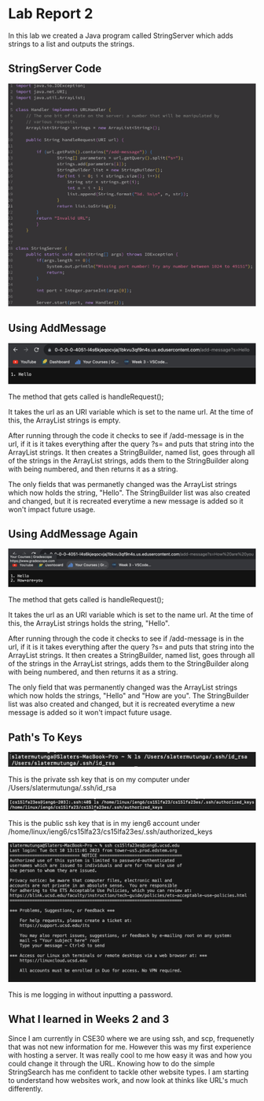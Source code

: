 # Lab Report 2

In this lab we created a Java program called StringServer which adds strings to a list and outputs the strings.

## StringServer Code

![Image](StringServer.png)

## Using AddMessage 

![Image](AddMessage1.png)

The method that gets called is handleRequest(); 

It takes the url as an URI variable which is set to the name url. At the time of this, the ArrayList strings is empty.

After running through the code it checks to see if /add-message is in the url, if it is it takes everything after the query ?s= and puts that string into the ArrayList strings. It then creates a StringBuilder, named list, goes through all of the strings in the ArrayList strings, adds them to the StringBuilder along with being numbered, and then returns it as a string.

The only fields that was permanetly changed was the ArrayList strings which now holds the string, "Hello". The StringBuilder list was also created and changed, but it is recreated everytime a new message is added so it won't impact future usage. 

## Using AddMessage Again

![Image](AddMessage2.png)

The method that gets called is handleRequest(); 

It takes the url as an URI variable which is set to the name url. At the time of this, the ArrayList strings holds the string, "Hello".

After running through the code it checks to see if /add-message is in the url, if it is it takes everything after the query ?s= and puts that string into the ArrayList strings. It then creates a StringBuilder, named list, goes through all of the strings in the ArrayList strings, adds them to the StringBuilder along with being numbered, and then returns it as a string.

The only field that was permanently changed was the ArrayList strings which now holds the strings, "Hello" and "How are you". The StringBuilder list was also created and changed, but it is recreated everytime a new message is added so it won't impact future usage. 

## Path's To Keys

![Image](PrivateKey1.png)

This is the private ssh key that is on my computer under /Users/slatermutunga/.ssh/id_rsa

![Image](PublicKey1.png)

This is the public ssh key that is in my ieng6 account under /home/linux/ieng6/cs15lfa23/cs15lfa23es/.ssh/authorized_keys

![Image](LogIn.png)

This is me logging in without inputting a password.

## What I learned in Weeks 2 and 3

Since I am currently in CSE30 where we are using ssh, and scp, frequenetly that was not new information for me. However this was my first experience with hosting a server. It was really cool to me how easy it was and how you could change it through the URL. Knowing how to do the simple StringSearch has me confident to tackle other website types. I am starting to understand how websites work, and now look at thinks like URL's much differently.





